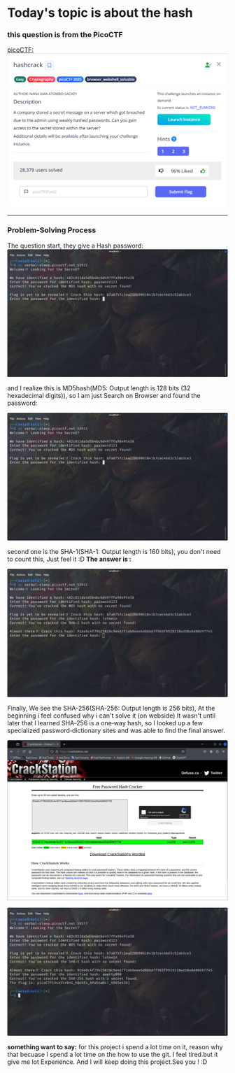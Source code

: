 # Today's topic is about the hash
### this question is from the PicoCTF
[picoCTF:](https://play.picoctf.org/practice)
![image:](pic/theQz.png)

---

### Problem-Solving Process

The question start, they give a Hash password:
![image](pic/q1-hash.png)

and I realize this is MD5hash(MD5: Output length is 128 bits (32 hexadecimal digits)), so I am just Search on Browser and found the password:

![image](pic/q1-hash.png)

second one is the SHA-1(SHA-1: Output length is 160 bits), you don't need to count this, Just feel it :D
**The answer is :**

![image](pic/q2-hash.png)

Finally, We see the SHA-256(SHA-256: Output length is 256 bits), At the beginning i feel confused why i can't solve it (on webside) It wasn't until later that I learned SHA‑256 is a one‑way hash, so I looked up a few specialized password‑dictionary sites and was able to find the final answer.

![image](pic/solveSha256.png)

![image](pic/getFlag.png)

**something want to say:**
for this project i spend a lot time on it, reason why that becuase I spend a lot time on the how to use the git. I feel tired.but it give me lot Experience.
And I will keep doing this project.See you ! :D